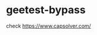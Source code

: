 # geetest-bypass
check https://www.capsolver.com/ 





















                               